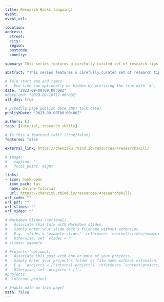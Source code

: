 ```yaml
---
title: Research Hacks (ongoing)
event: 
event_url: 

location: 
address:
  street: 
  city: 
  region: 
  postcode: 
  country: 
  
summary: This series features a carefully curated set of research tips, tools, and techniques, empowering you to cut through information clutter effectively and uncover insights that matter efficiently.<br><i class="fas fa-star"></i>&nbsp;<i class="far fa-star"></i> 1 Chapter<br><br><i class="ai ai-zotero-square"></i> Zotero<br> <br><a href="https://chenzixu.rbind.io/resources/4researchskill/bibliography1/"><i class="fas fa-star"></i>&nbsp;Let's talk about reference management and Zotero</a>

abstract: "This series features a carefully curated set of research tips, tools, and techniques, empowering you to cut through information clutter effectively and uncover insights that matter efficiently."

# Talk start and end times.
#   End time can optionally be hidden by prefixing the line with `#`.
date: "2023-09-08T09:00:00Z"
#date_end: "2023-09-16T17:40:00Z"
all_day: true

# Schedule page publish date (NOT talk date).
publishDate: "2023-09-08T00:00:00Z"

authors: []
tags: [tutorial, research skills]

# Is this a featured talk? (true/false)
featured: false

external_link: https://chenzixu.rbind.io/resources/4researchskill/

# image:
#   caption: ''
#   focal_point: Right

links:
- icon: book-open
  icon_pack: fas
  name: Online Tutorial
  url: https://chenzixu.rbind.io/resources/4researchskill/
url_code: ""
url_pdf: ""
url_slides: ""
url_video: ""

# Markdown Slides (optional).
#   Associate this talk with Markdown slides.
#   Simply enter your slide deck's filename without extension.
#   E.g. `slides = "example-slides"` references `content/slides/example-slides.md`.
#   Otherwise, set `slides = ""`.
# slides: example

# Projects (optional).
#   Associate this post with one or more of your projects.
#   Simply enter your project's folder or file name without extension.
#   E.g. `projects = ["internal-project"]` references `content/project/deep-learning/index.md`.
#   Otherwise, set `projects = []`.
#projects:
#- internal-project

# Enable math on this page?
math: false
---
```



